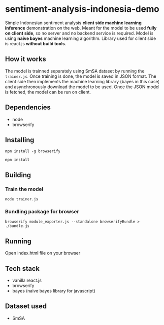 # sentiment-analysis-indonesia-demo
Simple Indonesian sentiment analysis **client side machine learning inference** demonstration on the web. Meant for the model to be used **fully on client side**, so no server and no backend service is required. Model is using **naive bayes** machine learning algorithm. Library used for client side is react.js **without build tools**.

## How it works
The model is trainned separately using SmSA dataset by running the `trainer.js`. Once training is done, the model is saved in JSON format. The client side then implements the machine learning library (bayes in this case) and asynchronously download the model to be used. Once the JSON model is fetched, the model can be run on client.

## Dependencies
- node
- browserify

## Installing
`npm install -g browserify`

`npm install`

## Building
### Train the model
`node trainer.js`

### Bundling package for browser
`browserify module_exporter.js --standalone browserifyBundle > ./bundle.js`

## Running
Open index.html file on your browser

## Tech stack
- vanilla react.js
- browserify
- bayes (naive bayes library for javascript)

## Dataset used
- SmSA